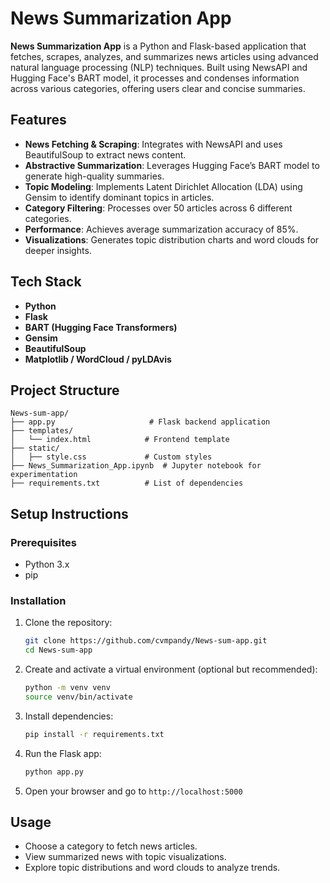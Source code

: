# News Summarization App

**News Summarization App** is a Python and Flask-based application that fetches, scrapes, analyzes, and summarizes news articles using advanced natural language processing (NLP) techniques. Built using NewsAPI and Hugging Face's BART model, it processes and condenses information across various categories, offering users clear and concise summaries.

## Features

*  **News Fetching & Scraping**: Integrates with NewsAPI and uses BeautifulSoup to extract news content.
*  **Abstractive Summarization**: Leverages Hugging Face’s BART model to generate high-quality summaries.
*  **Topic Modeling**: Implements Latent Dirichlet Allocation (LDA) using Gensim to identify dominant topics in articles.
*  **Category Filtering**: Processes over 50 articles across 6 different categories.
*  **Performance**: Achieves average summarization accuracy of 85%.
*  **Visualizations**: Generates topic distribution charts and word clouds for deeper insights.

##  Tech Stack

* **Python**
* **Flask**
* **BART (Hugging Face Transformers)**
* **Gensim**
* **BeautifulSoup**
* **Matplotlib / WordCloud / pyLDAvis**

##  Project Structure

```
News-sum-app/
├── app.py                     # Flask backend application
├── templates/
│   └── index.html            # Frontend template
├── static/
│   ├── style.css             # Custom styles
├── News_Summarization_App.ipynb  # Jupyter notebook for experimentation
├── requirements.txt          # List of dependencies
```

##  Setup Instructions

### Prerequisites

* Python 3.x
* pip

### Installation

1. Clone the repository:

   ```bash
   git clone https://github.com/cvmpandy/News-sum-app.git
   cd News-sum-app
   ```
2. Create and activate a virtual environment (optional but recommended):

   ```bash
   python -m venv venv
   source venv/bin/activate  
   ```
3. Install dependencies:

   ```bash
   pip install -r requirements.txt
   ```
4. Run the Flask app:

   ```bash
   python app.py
   ```
5. Open your browser and go to `http://localhost:5000`

##  Usage

* Choose a category to fetch news articles.
* View summarized news with topic visualizations.
* Explore topic distributions and word clouds to analyze trends.


